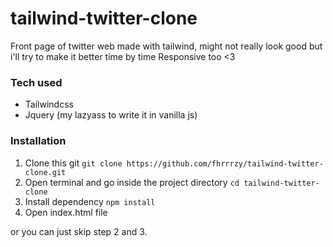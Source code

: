 ﻿# tailwind-twitter-clone

Front page of twitter web made with tailwind, might not really look good but i'll try to make it better time by time
Responsive too <3

### Tech used
- Tailwindcss
- Jquery (my lazyass to write it in vanilla js)

### Installation

1. Clone this git `git clone https://github.com/fhrrrzy/tailwind-twitter-clone.git`
2. Open terminal and go inside the project directory `cd tailwind-twitter-clone`
3. Install dependency `npm install`
4. Open index.html file

or you can just skip step 2 and 3.
